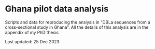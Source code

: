 # Ghana pilot data analysis

Scripts and data for reproducing the analysis in "DBLa sequences from a cross-sectional study in Ghana". All the details of this analysis are in the appendix of my PhD thesis.

Last updated: 25 Dec 2023
